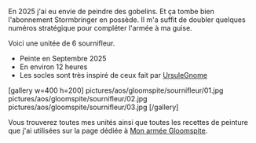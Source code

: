 
En 2025 j'ai eu envie de peindre des gobelins. Et ça tombe bien l'abonnement Stormbringer en possède.
Il m'a suffit de doubler quelques numéros stratégique pour compléter l'armée à ma guise.

Voici une unitée de 6 sournifleur.

* Peinte en Septembre 2025
* En environ 12 heures
* Les socles sont très inspiré de ceux fait par [UrsuleGnome](https://www.twitch.tv/ursulegnome)

[gallery w=400 h=200]
pictures/aos/gloomspite/sournifleur/01.jpg
pictures/aos/gloomspite/sournifleur/02.jpg
pictures/aos/gloomspite/sournifleur/03.jpg
[/gallery]

Vous trouverez toutes mes unités ainsi que toutes les recettes de peinture que j'ai utilisées
sur la page dédiée à [Mon armée Gloomspite](2025/armee-gloomspite-gitz.html).


